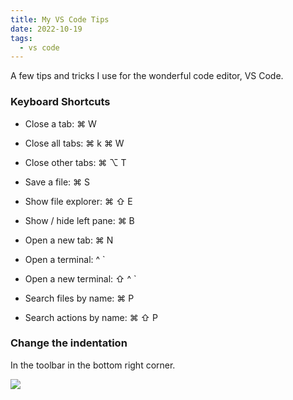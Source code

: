 ```yaml
---
title: My VS Code Tips
date: 2022-10-19
tags:
  - vs code
---
```


A few tips and tricks I use for the wonderful code editor, VS Code.

### Keyboard Shortcuts

- Close a tab: ⌘ W

- Close all tabs: ⌘ k ⌘ W

- Close other tabs: ⌘ ⌥ T

- Save a file: ⌘ S

- Show file explorer: ⌘ ⇧ E

- Show / hide left pane: ⌘ B

- Open a new tab: ⌘ N

- Open a terminal: ^ `

- Open a new terminal: ⇧ ^ `

- Search files by name: ⌘ P

- Search actions by name: ⌘ ⇧ P

### Change the indentation

In the toolbar in the bottom right corner.

![](https://s3.us-west-2.amazonaws.com/secure.notion-static.com/e655c596-1040-4dac-b2d3-2c998f9dcc83/Untitled.png?X-Amz-Algorithm=AWS4-HMAC-SHA256&X-Amz-Content-Sha256=UNSIGNED-PAYLOAD&X-Amz-Credential=AKIAT73L2G45EIPT3X45%2F20230621%2Fus-west-2%2Fs3%2Faws4_request&X-Amz-Date=20230621T012926Z&X-Amz-Expires=3600&X-Amz-Signature=d30d9a38a3be451c88f9b0720b62b596b64e9d25eb5b329d88afe57940769865&X-Amz-SignedHeaders=host&x-id=GetObject)

